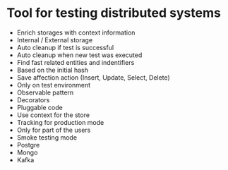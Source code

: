 # Tool for testing distributed systems
- Enrich storages with context information
- Internal / External storage
- Auto cleanup if test is successful
- Auto cleanup when new test was executed
- Find fast related entities and indentifiers
- Based on the initial hash
- Save affection action (Insert, Update, Select, Delete)
- Only on test environment
- Observable pattern
- Decorators
- Pluggable code
- Use context for the store
- Tracking for production mode
- Only for part of the users
- Smoke testing mode
- Postgre
- Mongo
- Kafka
